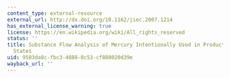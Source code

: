 ```yaml
---
content_type: external-resource
external_url: http://dx.doi.org/10.1162/jiec.2007.1214
has_external_license_warning: true
license: https://en.wikipedia.org/wiki/All_rights_reserved
status: ''
title: Substance Flow Analysis of Mercury Intentionally Used in Products in the United
  States
uid: 9583da8c-fbc3-4888-8c53-cf880020d39e
wayback_url: ''
---
```

